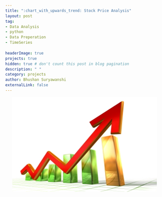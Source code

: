 ```yaml
---
title: ":chart_with_upwards_trend: Stock Price Analysis"
layout: post
tag: 
- Data Analysis 
- python
- Data Preperation
- TimeSeries

headerImage: true
projects: true
hidden: true # don't count this post in blog pagination
description: " "
category: projects
author: Bhushan Suryawanshi 
externalLink: false
---
```


<p align="center">
  <img width="460" height="300" src="/assets/images/stock.jpg">
</p>

